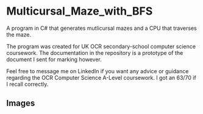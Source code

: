 # Multicursal_Maze_with_BFS

A program in C# that generates mutlicursal mazes and a CPU that traverses the maze.

The program was created for UK OCR secondary-school computer science coursework. The documentation in the repository is a prototype of the document I sent for marking however.

Feel free to message me on LinkedIn if you want any advice or guidance regarding the OCR Computer Science A-Level coursework. I got an 63/70 if I recall correctly. 

## Images 




